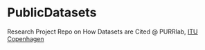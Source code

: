 # PublicDatasets
Research Project Repo on How Datasets are Cited @ PURRlab, [ITU Copenhagen](http://en.itu.dk/)
